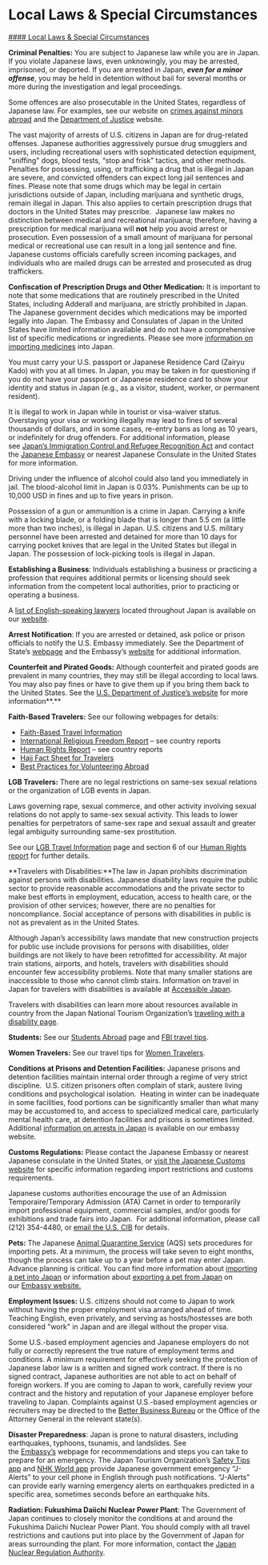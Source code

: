 # Local Laws & Special Circumstances

[#### Local Laws & Special Circumstances](javascript:void(0); "Local Laws & Special Circumstances")

**Criminal Penalties:** You are subject to Japanese law while you are in Japan. If you violate Japanese laws, even unknowingly, you may be arrested, imprisoned, or deported. If you are arrested in Japan, ***even for a minor offense***, you may be held in detention without bail for several months or more during the investigation and legal proceedings.

Some offences are also prosecutable in the United States, regardless of Japanese law. For examples, see our website on [crimes against minors abroad](https://travel.state.gov/content/travel/en/international-travel/emergencies/arrest-detention/crimes-against-minors.html) and the [Department of Justice](https://www.justice.gov/archives/jm/criminal-resource-manual-1617-extraterritorial-criminal-jurisdiction-18-usc-112-878-970-1116) website.

The vast majority of arrests of U.S. citizens in Japan are for drug-related offenses. Japanese authorities aggressively pursue drug smugglers and users, including recreational users with sophisticated detection equipment, "sniffing" dogs, blood tests, “stop and frisk” tactics, and other methods. Penalties for possessing, using, or trafficking a drug that is illegal in Japan are severe, and convicted offenders can expect long jail sentences and fines. Please note that some drugs which may be legal in certain jurisdictions outside of Japan, including marijuana and synthetic drugs, remain illegal in Japan. This also applies to certain prescription drugs that doctors in the United States may prescribe.  Japanese law makes no distinction between medical and recreational marijuana; therefore, having a prescription for medical marijuana will **not** help you avoid arrest or prosecution. Even possession of a small amount of marijuana for personal medical or recreational use can result in a long jail sentence and fine. Japanese customs officials carefully screen incoming packages, and individuals who are mailed drugs can be arrested and prosecuted as drug traffickers.

**Confiscation of Prescription Drugs and Other Medication:** It is important to note that some medications that are routinely prescribed in the United States, including Adderall and marijuana, are strictly prohibited in Japan. The Japanese government decides which medications may be imported legally into Japan. The Embassy and Consulates of Japan in the United States have limited information available and do not have a comprehensive list of specific medications or ingredients. Please see more [information on importing medicines](https://jp.usembassy.gov/services/importing-medication/) into Japan.

You must carry your U.S. passport or Japanese Residence Card (Zairyu Kado) with you at all times. In Japan, you may be taken in for questioning if you do not have your passport or Japanese residence card to show your identity and status in Japan (e.g., as a visitor, student, worker, or permanent resident).

It is illegal to work in Japan while in tourist or visa-waiver status. Overstaying your visa or working illegally may lead to fines of several thousands of dollars, and in some cases, re-entry bans as long as 10 years, or indefinitely for drug offenders. For additional information, please see [Japan’s Immigration Control and Refugee Recognition Act](https://www.ilo.org/dyn/natlex/docs/ELECTRONIC/38859/96288/F2141814987/JPN38859.pdf) and contact the [Japanese Embassy](https://www.us.emb-japan.go.jp/itprtop_en/index.html) or nearest Japanese Consulate in the United States for more information.

Driving under the influence of alcohol could also land you immediately in jail. The blood-alcohol limit in Japan is 0.03%. Punishments can be up to 10,000 USD in fines and up to five years in prison.

Possession of a gun or ammunition is a crime in Japan. Carrying a knife with a locking blade, or a folding blade that is longer than 5.5 cm (a little more than two inches), is illegal in Japan. U.S. citizens and U.S. military personnel have been arrested and detained for more than 10 days for carrying pocket knives that are legal in the United States but illegal in Japan. The possession of lock-picking tools is illegal in Japan.

**Establishing a Business**: Individuals establishing a business or practicing a profession that requires additional permits or licensing should seek information from the competent local authorities, prior to practicing or operating a business.

A [list of English-speaking lawyers](https://jp.usembassy.gov/services/attorneys/) located throughout Japan is available on our [website](https://jp.usembassy.gov/services/#local).

**Arrest Notification**: If you are arrested or detained, ask police or prison officials to notify the U.S. Embassy immediately. See the Department of State’s [webpage](https://travel.state.gov/content/travel/en/international-travel/emergencies/arrest-detention.html) and the Embassy’s [website](https://jp.usembassy.gov/services/arrest-of-a-u-s-citizen/) for additional information.

**Counterfeit and Pirated Goods:** Although counterfeit and pirated goods are prevalent in many countries, they may still be illegal according to local laws. You may also pay fines or have to give them up if you bring them back to the United States. See the [U.S. Department of Justice’s website](https://www.justice.gov/criminal-ccips) for more information**.**

**Faith-Based Travelers:** See our following webpages for details:

* [Faith-Based Travel Information](https://travel.state.gov/content/travel/en/international-travel/before-you-go/travelers-with-special-considerations/faith-based-travel.html)
* [International Religious Freedom Report](http://www.state.gov/j/drl/irf/rpt/index.htm) – see country reports
* [Human Rights Report](http://www.state.gov/j/drl/rls/hrrpt/) – see country reports
* [Hajj Fact Sheet for Travelers](https://travel.state.gov/content/travel/en/international-travel/before-you-go/travelers-with-special-considerations/hajj-umrah.html)
* [Best Practices for Volunteering Abroad](https://travel.state.gov/content/travel/en/international-travel/before-you-go/travelers-with-special-considerations/volunteering-abroad.html)

**LGB Travelers:** There are no legal restrictions on same-sex sexual relations or the organization of LGB events in Japan.

Laws governing rape, sexual commerce, and other activity involving sexual relations do not apply to same-sex sexual activity. This leads to lower penalties for perpetrators of same-sex rape and sexual assault and greater legal ambiguity surrounding same-sex prostitution.

See our [LGB Travel Information](https://travel.state.gov/content/travel/en/international-travel/before-you-go/travelers-with-special-considerations/lgbtqi.html) page and section 6 of our [Human Rights report](http://www.state.gov/j/drl/rls/hrrpt/) for further details.

**Travelers with Disabilities:**The law in Japan prohibits discrimination against persons with disabilities. Japanese disability laws require the public sector to provide reasonable accommodations and the private sector to make best efforts in employment, education, access to health care, or the provision of other services; however, there are no penalties for noncompliance. Social acceptance of persons with disabilities in public is not as prevalent as in the United States.

Although Japan’s accessibility laws mandate that new construction projects for public use include provisions for persons with disabilities, older buildings are not likely to have been retrofitted for accessibility. At major train stations, airports, and hotels, travelers with disabilities should encounter few accessibility problems. Note that many smaller stations are inaccessible to those who cannot climb stairs. Information on travel in Japan for travelers with disabilities is available at [Accessible Japan](https://www.accessible-japan.com/).

Travelers with disabilities can learn more about resources available in country from the Japan National Tourism Organization’s [traveling with a disability page](https://travel.state.gov/content/travel/en/international-travel/International-Travel-Country-Information-Pages/Japan.html#ExternalPopup).

**Students:** See our [Students Abroad](https://travel.state.gov/content/travel/en/international-travel/before-you-go/travelers-with-special-considerations/students.html) page and [FBI travel tips](https://ucr.fbi.gov/investigate/counterintelligence/student-brochure).

**Women Travelers:** See our travel tips for [Women Travelers](https://travel.state.gov/content/travel/en/international-travel/before-you-go/travelers-with-special-considerations/women-travelers.html).

**Conditions at Prisons and Detention Facilities:** Japanese prisons and detention facilities maintain internal order through a regime of very strict discipline.  U.S. citizen prisoners often complain of stark, austere living conditions and psychological isolation.  Heating in winter can be inadequate in some facilities, food portions can be significantly smaller than what many may be accustomed to, and access to specialized medical care, particularly mental health care, at detention facilities and prisons is sometimes limited. Additional [information on arrests in Japan](https://jp.usembassy.gov/services/#arrest) is available on our embassy website.

**Customs Regulations:** Please contact the Japanese Embassy or nearest Japanese consulate in the United States, or [visit the Japanese Customs website](https://www.customs.go.jp/english/index.htm) for specific information regarding import restrictions and customs requirements.

Japanese customs authorities encourage the use of an Admission Temporaire/Temporary Admission (ATA) Carnet in order to temporarily import professional equipment, commercial samples, and/or goods for exhibitions and trade fairs into Japan.  For additional information, please call (212) 354-4480, or [email the U.S. CIB](mailto:atacarnet@uscib.org) for details.

**Pets:** The Japanese [Animal Quarantine Service](https://www.maff.go.jp/aqs/english/index.html) (AQS) sets procedures for importing pets. At a minimum, the process will take seven to eight months, though the process can take up to a year before a pet may enter Japan. Advance planning is critical. You can find more information about [importing a pet into Japan](https://jp.usembassy.gov/services/exporting-pets-japan/) or information about [exporting a pet from Japan](https://jp.usembassy.gov/services/exporting-pets-japan/) on our [Embassy website.](https://jp.usembassy.gov/services/a-z-index/)

**Employment Issues:** U.S. citizens should not come to Japan to work without having the proper employment visa arranged ahead of time. Teaching English, even privately, and serving as hosts/hostesses are both considered "work" in Japan and are illegal without the proper visa.

Some U.S.-based employment agencies and Japanese employers do not fully or correctly represent the true nature of employment terms and conditions. A minimum requirement for effectively seeking the protection of Japanese labor law is a written and signed work contract. If there is no signed contract, Japanese authorities are not able to act on behalf of foreign workers. If you are coming to Japan to work, carefully review your contract and the history and reputation of your Japanese employer before traveling to Japan. Complaints against U.S.-based employment agencies or recruiters may be directed to the [Better Business Bureau](https://www.bbb.org/) or the Office of the Attorney General in the relevant state(s).

**Disaster Preparedness**: Japan is prone to natural disasters, including earthquakes, typhoons, tsunamis, and landslides. See the [Embassy’s](https://jp.usembassy.gov/emergency-preparedness-for-u-s-citizens-in-japan/?_ga=2.71942163.1043706077.1710341753-943249060.1706321315) webpage for recommendations and steps you can take to prepare for an emergency. The Japan Tourism Organization’s [Safety Tips app](https://www.jnto.go.jp/safety-tips/eng/app.html) and [NHK World app](https://www3.nhk.or.jp/nhkworld/en/app/) provide Japanese government emergency “J-Alerts” to your cell phone in English through push notifications. “J-Alerts” can provide early warning emergency alerts on earthquakes predicted in a specific area, sometimes seconds before an earthquake hits.

**Radiation: Fukushima Daiichi Nuclear Power Plant**: The Government of Japan continues to closely monitor the conditions at and around the Fukushima Daiichi Nuclear Power Plant. You should comply with all travel restrictions and cautions put into place by the Government of Japan for areas surrounding the plant. For more information, contact the [Japan Nuclear Regulation Authority](http://www.nsr.go.jp/english/index.html).